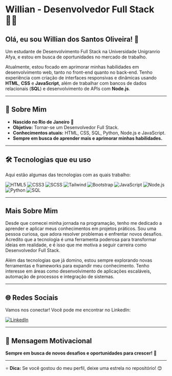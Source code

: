 # Willian  - Desenvolvedor Full Stack 👨‍💻

## Olá, eu sou Willian dos Santos Oliveira! 👋

Um estudante de Desenvolvimento Full Stack na Universidade Unigranrio Afya, e estou em busca de oportunidades no mercado de trabalho.

Atualmente, estou focado em aprimorar minhas habilidades em desenvolvimento web, tanto no front-end quanto no back-end. Tenho experiência com criação de interfaces responsivas e dinâmicas usando **HTML**, **CSS** e **JavaScript**, além de trabalhar com bancos de dados relacionais (**SQL**) e desenvolvimento de APIs com **Node.js**.

---

## 🚀 Sobre Mim

- **Nascido no Rio de Janeiro** 🌆
- **Objetivo:** Tornar-se um Desenvolvedor Full Stack.
- **Conhecimentos atuais:** HTML, CSS, SQL, Python, Node.js e JavaScript.
- **Sempre em busca de aprender mais e aprimorar minhas habilidades.**

---

## 🛠️ Tecnologias que eu uso

Aqui estão algumas das tecnologias com as quais trabalho:

![HTML5](https://img.shields.io/badge/HTML5-E34F26?style=for-the-badge&logo=html5&logoColor=white)
![CSS3](https://img.shields.io/badge/CSS3-1572B6?style=for-the-badge&logo=css3&logoColor=white)
![SCSS](https://img.shields.io/badge/SCSS-CC6699?style=for-the-badge&logo=sass&logoColor=white)
![Tailwind](https://img.shields.io/badge/Tailwind_CSS-06B6D4?style=for-the-badge&logo=tailwind-css&logoColor=white)
![Bootstrap](https://img.shields.io/badge/Bootstrap-7952B3?style=for-the-badge&logo=bootstrap&logoColor=white)
![JavaScript](https://img.shields.io/badge/JavaScript-F7DF1E?style=for-the-badge&logo=javascript&logoColor=black)
![Node.js](https://img.shields.io/badge/Node.js-68A063?style=for-the-badge&logo=node.js&logoColor=white)
![Python](https://img.shields.io/badge/Python-3776AB?style=for-the-badge&logo=python&logoColor=white)
![SQL](https://img.shields.io/badge/SQL-00758F?style=for-the-badge&logo=mysql&logoColor=white)

---

##  Mais Sobre Mim

Desde que comecei minha jornada na programação, tenho me dedicado a aprender e aplicar meus conhecimentos em projetos práticos. Sou uma pessoa curiosa, que adora resolver problemas e enfrentar novos desafios. Acredito que a tecnologia é uma ferramenta poderosa para transformar ideias em realidade, e é isso que me motiva a seguir carreira como Desenvolvedor Full Stack.

Além das tecnologias que já domino, estou sempre explorando novas ferramentas e frameworks para expandir meu conhecimento. Tenho interesse em áreas como desenvolvimento de aplicações escaláveis, automação de processos e integração de sistemas.

---

## 🌐 Redes Sociais

Vamos nos conectar! Você pode me encontrar no LinkedIn:

[![LinkedIn](https://img.shields.io/badge/LinkedIn-0077B5?style=for-the-badge&logo=linkedin&logoColor=white)](https://www.linkedin.com/in/willian-oliveira-66a230353/)

---

## 💬 Mensagem Motivacional

**Sempre em busca de novos desafios e oportunidades para crescer!** 🚀

---

⭐️ **Dica:** Se você gostou do meu perfil, deixe uma estrela no repositório! 😊
